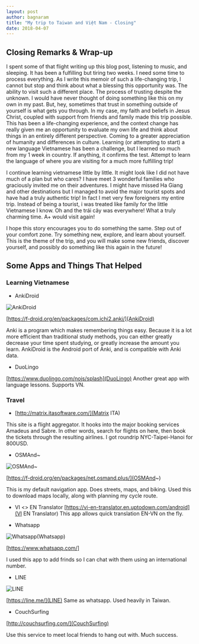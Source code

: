 ```yaml
---
layout: post
author: bagnaram
title: "My trip to Taiwan and Việt Nam - Closing"
date: 2018-04-07
---
```


## Closing Remarks & Wrap-up
 I spent some of that flight writing up this blog post, listening to music, and
 sleeping. It has been a fulfilling but tiring two weeks. I need some time to
 process everything. As I write this memoir of such a life-changing trip, I
 cannot but stop and think about what a blessing this opportunity was. The
 ability to visit such a different place. The process of trusting despite the
 unknown. I would have never thought of doing something like this on my own in
 my past. But, hey, sometimes that trust in something outside of yourself is
 what gets you through. In my case, my faith and beliefs in Jesus Christ,
 coupled with support from friends and family made this trip possible. This has
 been a life-changing experience, and the context change has really given me an
 opportunity to evaluate my own life and think about things in an entirely
 different perspective. Coming to a greater appreciation of humanity and
 differences in culture. Learning (or attempting to start) a new language
 Vietnamese has been a challenge, but I learned so much from my 1 week in
 country. If anything, it confirms the test. Attempt to learn the language of
 where you are visiting for a much more fulfilling trip!

I continue learning vietnamese little by little. It might look like I did not
have much of a plan but who cares? I have meet 3 wonderful families who
graciously invited me on their adventures. I might have missed Ha Giang and
other destinations but I managed to avoid the major tourist spots and have had a
truly authentic trip! In fact I met very few foreigners my entire trip. Instead
of being a tourist, i was treated like family for the little Vietnamese I know.
Oh and the trái cây was everywhere! What a truly charming time. A+ would visit
again!

I hope this story encourages you to do something the same. Step out of your
comfort zone. Try something new, explore, and learn about yourself. This is the
theme of the trip, and you will make some new friends, discover yourself, and
possibly do something like this again in the future!

## Some Apps and Things That Helped

### Learning Vietnamese

* AnkiDroid

![AnkiDroid](https://f-droid.org/repo/icons-640/com.ichi2.anki.20803300.png)

[https://f-droid.org/en/packages/com.ichi2.anki/](AnkiDroid)

Anki is a program which makes remembering things easy. Because it is a lot more
efficient than traditional study methods, you can either greatly decrease your
time spent studying, or greatly increase the amount you learn. AnkiDroid is the
Android port of Anki, and is compatible with Anki data.

* DuoLingo

[https://www.duolingo.com/nojs/splash](DuoLingo)
Another great app with language lessons. Supports VN.

### Travel

* [http://matrix.itasoftware.com/](Matrix ITA)

This site is a flight aggregator. It hooks into the major booking services
Amadeus and Sabre. In other words, search for flights on here, then book the
tickets through the resulting airlines. I got roundrip NYC-Taipei-Hanoi for
800USD.

* OSMAnd~

![OSMAnd~](https://f-droid.org/repo/net.osmand.plus/en-US/icon.png)

[https://f-droid.org/en/packages/net.osmand.plus/](OSMAnd~)

This is my default navigation app. Does streets, maps, and biking. Used this to
download maps locally, along with planning my cycle route.

* VI <> EN Translator
[https://vi-en-translator.en.uptodown.com/android](VI EN Translator)
This app allows quick translation EN-VN on the fly.

* Whatsapp

![Whatsapp](https://whatsapp.com/favicon.png)(Whatsapp)

[https://www.whatsapp.com/]

I used this app to add frinds so I can chat with them using an international
number.

* LINE

![LINE](https://line.me/apple-touch-icon-precomposed.png)

[https://line.me/](LINE)
Same as whatsapp. Used heavily in Taiwan.

* CouchSurfing

[http://couchsurfing.com/](CouchSurfing)

Use this service to meet local friends to hang out with. Much success.

